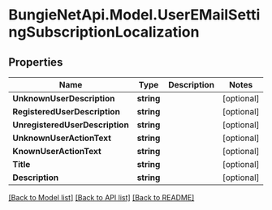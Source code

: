 
# BungieNetApi.Model.UserEMailSettingSubscriptionLocalization

## Properties

Name | Type | Description | Notes
------------ | ------------- | ------------- | -------------
**UnknownUserDescription** | **string** |  | [optional] 
**RegisteredUserDescription** | **string** |  | [optional] 
**UnregisteredUserDescription** | **string** |  | [optional] 
**UnknownUserActionText** | **string** |  | [optional] 
**KnownUserActionText** | **string** |  | [optional] 
**Title** | **string** |  | [optional] 
**Description** | **string** |  | [optional] 

[[Back to Model list]](../README.md#documentation-for-models)
[[Back to API list]](../README.md#documentation-for-api-endpoints)
[[Back to README]](../README.md)

